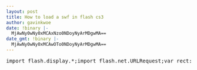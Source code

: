```yaml
---
layout: post
title: How to load a swf in flash cs3
author: gavinkwoe
date: !binary |-
  MjAwNy0wNy0xMCAxNzo0NDoyNyArMDgwMA==
date_gmt: !binary |-
  MjAwNy0wNy0xMCAwOTo0NDoyNyArMDgwMA==
---
```

<pre>import flash.display.*;import flash.net.URLRequest;var rect:Shape = new Shape();rect.graphics.beginFill(0xFFFFFF);rect.graphics.drawRect(0, 0, 100, 100);addChild(rect);var ldr:Loader = new Loader();ldr.mask = rect;var url:String = "http://www.unknown.example.com/content.swf";var urlReq:URLRequest = new URLRequest(url);ldr.load(urlReq);addChild(ldr);</pre>
